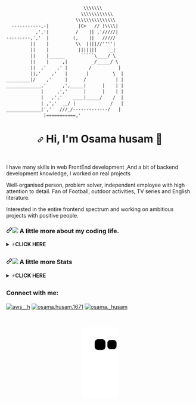 ```
                             \\\\\\\
                            \\\\\\\\\\\\
                          \\\\\\\\\\\\\\\
  -----------,-|           |C>   // )\\\\|
           ,','|          /    || ,'/////|
---------,','  |         (,    ||   /////
         ||    |          \\  ||||//''''|
         ||    |           |||||||     _|
         ||    |______      `````\____/ \
         ||    |     ,|         _/_____/ \
         ||  ,'    ,' |        /          |
         ||,'    ,'   |       |         \  |
_________|/    ,'     |      /           | |
_____________,'      ,',_____|      |    | |
             |     ,','      |      |    | |
             |   ,','    ____|_____/    /  |
             | ,','  __/ |             /   |
_____________|','   ///_/-------------/   |
              |===========,'
```
<h1 align="center" dir="auto"><a id="user-content--howdy-im-sy-rashid" class="anchor" aria-hidden="true" href="#-howdy-im-sy-rashid"><svg class="octicon octicon-link" viewBox="0 0 16 16" version="1.1" width="16" height="16" aria-hidden="true"><path fill-rule="evenodd" d="M7.775 3.275a.75.75 0 001.06 1.06l1.25-1.25a2 2 0 112.83 2.83l-2.5 2.5a2 2 0 01-2.83 0 .75.75 0 00-1.06 1.06 3.5 3.5 0 004.95 0l2.5-2.5a3.5 3.5 0 00-4.95-4.95l-1.25 1.25zm-4.69 9.64a2 2 0 010-2.83l2.5-2.5a2 2 0 012.83 0 .75.75 0 001.06-1.06 3.5 3.5 0 00-4.95 0l-2.5 2.5a3.5 3.5 0 004.95 4.95l1.25-1.25a.75.75 0 00-1.06-1.06l-1.25 1.25a2 2 0 01-2.83 0z"></path></svg></a><g-emoji class="g-emoji" alias="cowboy_hat_face" fallback-src="https://github.githubassets.com/images/icons/emoji/unicode/1f920.png"></g-emoji> Hi, I'm Osama husam 👋</h1>

<br>

 
</p>
<p dir="auto">I have many skills in web FrontEnd development ,And a bit of backend development knowledge, I worked on real projects

Well-organised person, problem solver, independent employee with high attention to detail. Fan of Football, outdoor activities, TV series and English literature.

Interested in the entire frontend spectrum and working on ambitious projects with positive people.
 <h3 dir="auto"><a id="user-content--a-little-more-about-me" class="anchor" aria-hidden="true" href="#-a-little-more-about-me"><svg class="octicon octicon-link" viewBox="0 0 16 16" version="1.1" width="16" height="16" aria-hidden="true"><path fill-rule="evenodd" d="M7.775 3.275a.75.75 0 001.06 1.06l1.25-1.25a2 2 0 112.83 2.83l-2.5 2.5a2 2 0 01-2.83 0 .75.75 0 00-1.06 1.06 3.5 3.5 0 004.95 0l2.5-2.5a3.5 3.5 0 00-4.95-4.95l-1.25 1.25zm-4.69 9.64a2 2 0 010-2.83l2.5-2.5a2 2 0 012.83 0 .75.75 0 001.06-1.06 3.5 3.5 0 00-4.95 0l-2.5 2.5a3.5 3.5 0 004.95 4.95l1.25-1.25a.75.75 0 00-1.06-1.06l-1.25 1.25a2 2 0 01-2.83 0z"></path></svg></a><a target="_blank" rel="noopener noreferrer" href="https://camo.githubusercontent.com/be37cdc8f930300096c506ad4574eaae977c48fbb2705cfcb92f4eeab8282c7a/68747470733a2f2f6d656469612e67697068792e636f6d2f6d656469612f56674344417a634b767352364f4d307557672f67697068792e676966"><img src="https://camo.githubusercontent.com/be37cdc8f930300096c506ad4574eaae977c48fbb2705cfcb92f4eeab8282c7a/68747470733a2f2f6d656469612e67697068792e636f6d2f6d656469612f56674344417a634b767352364f4d307557672f67697068792e676966" width="50" data-canonical-src="https://media.giphy.com/media/VgCDAzcKvsR6OM0uWg/giphy.gif" style="max-width: 100%;"></a> A little more about my coding life.</h3>
 

</article>
<details>
<summary><g-emoji class="g-emoji" alias="zap" fallback-src="https://github.githubassets.com/images/icons/emoji/unicode/26a1.png">⚡️</g-emoji><strong>CLICK HERE</strong></summary>
<br>
 <article class="markdown-body entry-content container-lg f5" itemprop="text"><div class="highlight highlight-source-shell position-relative overflow-auto"><pre><span class="pl-k">&gt;</span> neofetch</pre><div class="zeroclipboard-container position-absolute right-0 top-0">
    <clipboard-copy aria-label="Copy" class="ClipboardButton btn js-clipboard-copy m-2 p-0 tooltipped-no-delay" data-copy-feedback="Copied!" data-tooltip-direction="w" value="> neofetch" tabindex="0" role="button" style="display: inherit;">
      <svg aria-hidden="true" height="16" viewBox="0 0 16 16" version="1.1" width="16" data-view-component="true" class="octicon octicon-copy js-clipboard-copy-icon m-2">
    <path fill-rule="evenodd" d="M0 6.75C0 5.784.784 5 1.75 5h1.5a.75.75 0 010 1.5h-1.5a.25.25 0 00-.25.25v7.5c0 .138.112.25.25.25h7.5a.25.25 0 00.25-.25v-1.5a.75.75 0 011.5 0v1.5A1.75 1.75 0 019.25 16h-7.5A1.75 1.75 0 010 14.25v-7.5z"></path><path fill-rule="evenodd" d="M5 1.75C5 .784 5.784 0 6.75 0h7.5C15.216 0 16 .784 16 1.75v7.5A1.75 1.75 0 0114.25 11h-7.5A1.75 1.75 0 015 9.25v-7.5zm1.75-.25a.25.25 0 00-.25.25v7.5c0 .138.112.25.25.25h7.5a.25.25 0 00.25-.25v-7.5a.25.25 0 00-.25-.25h-7.5z"></path>
</svg>
      <svg aria-hidden="true" height="16" viewBox="0 0 16 16" version="1.1" width="16" data-view-component="true" class="octicon octicon-check js-clipboard-check-icon color-fg-success d-none m-2">
    <path fill-rule="evenodd" d="M13.78 4.22a.75.75 0 010 1.06l-7.25 7.25a.75.75 0 01-1.06 0L2.22 9.28a.75.75 0 011.06-1.06L6 10.94l6.72-6.72a.75.75 0 011.06 0z"></path>
</svg>
    </clipboard-copy>
  </div></div>

<div class="highlight highlight-source-cs position-relative overflow-auto"><pre><span class="pl-smi">aws2002@github</span>
<span class="pl-k">------------------------</span><span class="pl-k">-</span>
<span class="pl-en">🤖 OS</span>: <span class="pl-smi">Windows</span> <span class="pl-smi">x86_64</span>
<span class="pl-en">🤷‍♂️ Pronouns</span>: <span class="pl-smi">He</span><span class="pl-k">/</span><span class="pl-smi">Him</span>
<span class="pl-en">🗺️ Location</span>: <span class="pl-smi">Palestine</span>, <span class="pl-smi">Gaza</span>
<span class="pl-en">🔥 Frameworks</span>: <span class="pl-smi">React</span>
<span class="pl-en">🧑‍💻 Languages & Skils</span>: <span class="pl-smi">JavaScript</span>,<span class="pl-smi">TypeScript</span>,
                    <span class="pl-smi">HTML</span>,<span class="pl-smi">CSS</span>,<span class="pl-smi">Sass</span>,<span class="pl-smi">Php</span>,<span class="pl-smi">Sass</span>,
                    <span class="pl-smi">NextJs</span>,<span class="pl-smi">BootStrap</span>,<span class="pl-smi">ReactRouter</span>,
                    <span class="pl-smi">FramerMotion</span>,<span class="pl-smi">TailwindCss</span>,<span class="pl-smi">Just</span>
                    <span class="pl-smi">MySql</span>,<span class="pl-smi">Java</span>,<span class="pl-smi">C++/C</span>,<span class="pl-smi">ChartJs</span>,<span class="pl-smi">Git</span>,
                    <span class="pl-smi">Skeleton</span>
<span class="pl-en">🥅 2022 Goals: </span>: <span class="pl-smi">**Learn more about web**</span>
<span class="pl-en">⚡ Hobbies</span>: <span class="pl-smi">football</span>, <span class="pl-smi">Gaming</span>
<span class="pl-en">📧 Email</span>: <span class="pl-smi">otaku3game@gmail.com</span></pre><div class="zeroclipboard-container position-absolute right-0 top-0">
    <clipboard-copy aria-label="Copy" class="ClipboardButton btn js-clipboard-copy m-2 p-0 tooltipped-no-delay" data-copy-feedback="Copied!" data-tooltip-direction="w" value="pgsohail@github
-------------------------
OS: Arch Linux x86_64
Shell: zsh 5.8
Pronouns: He/Him
Location: punjab, Pakistan
Frameworks: React
Languages: JavaScript, Python,
           HTML, CSS
Learning: Node.js, Express, MEAN Stack,
          Three.js, CPP
Hobbies: drifting, footbal, Gaming
Commits: 101
Stars: 17
Discord: pgsohail" tabindex="0" role="button" style="display: inherit;">
      <svg aria-hidden="true" height="16" viewBox="0 0 16 16" version="1.1" width="16" data-view-component="true" class="octicon octicon-copy js-clipboard-copy-icon m-2">
    <path fill-rule="evenodd" d="M0 6.75C0 5.784.784 5 1.75 5h1.5a.75.75 0 010 1.5h-1.5a.25.25 0 00-.25.25v7.5c0 .138.112.25.25.25h7.5a.25.25 0 00.25-.25v-1.5a.75.75 0 011.5 0v1.5A1.75 1.75 0 019.25 16h-7.5A1.75 1.75 0 010 14.25v-7.5z"></path><path fill-rule="evenodd" d="M5 1.75C5 .784 5.784 0 6.75 0h7.5C15.216 0 16 .784 16 1.75v7.5A1.75 1.75 0 0114.25 11h-7.5A1.75 1.75 0 015 9.25v-7.5zm1.75-.25a.25.25 0 00-.25.25v7.5c0 .138.112.25.25.25h7.5a.25.25 0 00.25-.25v-7.5a.25.25 0 00-.25-.25h-7.5z"></path>
</svg>
      <svg aria-hidden="true" height="16" viewBox="0 0 16 16" version="1.1" width="16" data-view-component="true" class="octicon octicon-check js-clipboard-check-icon color-fg-success m-2 d-none">
    <path fill-rule="evenodd" d="M13.78 4.22a.75.75 0 010 1.06l-7.25 7.25a.75.75 0 01-1.06 0L2.22 9.28a.75.75 0 011.06-1.06L6 10.94l6.72-6.72a.75.75 0 011.06 0z"></path>
</svg>
    </clipboard-copy>
  </div></div>
 <p align="center" dir="auto">
    <a target="_blank" rel="noopener noreferrer" href="https://jestjs.io"><img src="https://www.vectorlogo.zone/logos/jestjsio/jestjsio-icon.svg" style="height: 70px; width: 70px;"></a><a target="_blank" rel="noopener noreferrer" href="https://getbootstrap.com"><img src="https://raw.githubusercontent.com/devicons/devicon/master/icons/bootstrap/bootstrap-plain-wordmark.svg" style="height: 70px; width: 70px;"></a><a target="_blank" rel="noopener noreferrer" href="https://www.cprogramming.com/"><img src="https://raw.githubusercontent.com/devicons/devicon/master/icons/c/c-original.svg" style="height: 70px; width: 70px;"></a><a target="_blank" rel="noopener noreferrer" href="https://www.chartjs.org"><img src="https://www.chartjs.org/media/logo-title.svg" style="height: 70px; width: 70px;"></a><a target="_blank" rel="noopener noreferrer" href="https://www.w3schools.com/cpp/"><img src="https://raw.githubusercontent.com/devicons/devicon/master/icons/cplusplus/cplusplus-original.svg" style="height: 70px; width: 70px;"></a><a target="_blank" rel="noopener noreferrer" href="https://www.w3schools.com/css/"><img src="https://raw.githubusercontent.com/devicons/devicon/master/icons/css3/css3-original-wordmark.svg" style="height: 70px; width: 70px;"></a><a target="_blank" rel="noopener noreferrer" href="https://www.framer.com/"><img src="https://www.vectorlogo.zone/logos/framer/framer-icon.svg" style="height: 70px; width: 70px;"></a><a target="_blank" rel="noopener noreferrer" href="https://git-scm.com/"><img src="https://www.vectorlogo.zone/logos/git-scm/git-scm-icon.svg" style="height: 70px; width: 70px;"></a><a target="_blank" rel="noopener noreferrer" href="https://www.typescriptlang.org/"><img src="https://raw.githubusercontent.com/devicons/devicon/master/icons/typescript/typescript-original.svg" style="height: 70px; width: 70px;"></a><a target="_blank" rel="noopener noreferrer" href="https://tailwindcss.com/"><img src="https://www.vectorlogo.zone/logos/tailwindcss/tailwindcss-icon.svg" style="height: 70px; width: 70px;"></a><a target="_blank" rel="noopener noreferrer" href="https://sass-lang.com"><img src="https://raw.githubusercontent.com/devicons/devicon/master/icons/sass/sass-original.svg" style="height: 70px; width: 70px;"></a><a target="_blank" rel="noopener noreferrer" href="https://reactjs.org/"><img src="https://raw.githubusercontent.com/devicons/devicon/master/icons/react/react-original-wordmark.svg" style="height: 70px; width: 70px;"></a><a target="_blank" rel="noopener noreferrer" href="https://www.php.net"><img src="https://raw.githubusercontent.com/devicons/devicon/master/icons/php/php-original.svg" style="height: 70px; width: 70px;"></a><a target="_blank" rel="noopener noreferrer" href="https://nextjs.org/"><img src="https://cdn.worldvectorlogo.com/logos/nextjs-2.svg" style="height: 70px; width: 70px;"></a><a target="_blank" rel="noopener noreferrer" href="https://www.mysql.com/"><img src="https://raw.githubusercontent.com/devicons/devicon/master/icons/mysql/mysql-original-wordmark.svg" style="height: 70px; width: 70px;"></a><a target="_blank" rel="noopener noreferrer" href="https://developer.mozilla.org/en-US/docs/Web/JavaScript"><img src="https://raw.githubusercontent.com/devicons/devicon/master/icons/javascript/javascript-original.svg" style="height: 70px; width: 70px;"></a><a target="_blank" rel="noopener noreferrer" href="https://www.java.com"><img src="https://raw.githubusercontent.com/devicons/devicon/master/icons/java/java-original.svg" style="height: 70px; width: 70px;"></a>

</details>


</article>

<!-- Stats -->
<h3 dir="auto"><a id="user-content--a-little-more-about-me" class="anchor" aria-hidden="true" href="#-a-little-more-about-me"><svg class="octicon octicon-link" viewBox="0 0 16 16" version="1.1" width="16" height="16" aria-hidden="true"><path fill-rule="evenodd" d="M7.775 3.275a.75.75 0 001.06 1.06l1.25-1.25a2 2 0 112.83 2.83l-2.5 2.5a2 2 0 01-2.83 0 .75.75 0 00-1.06 1.06 3.5 3.5 0 004.95 0l2.5-2.5a3.5 3.5 0 00-4.95-4.95l-1.25 1.25zm-4.69 9.64a2 2 0 010-2.83l2.5-2.5a2 2 0 012.83 0 .75.75 0 001.06-1.06 3.5 3.5 0 00-4.95 0l-2.5 2.5a3.5 3.5 0 004.95 4.95l1.25-1.25a.75.75 0 00-1.06-1.06l-1.25 1.25a2 2 0 01-2.83 0z"></path></svg></a><a target="_blank" rel="noopener noreferrer" href="https://camo.githubusercontent.com/be37cdc8f930300096c506ad4574eaae977c48fbb2705cfcb92f4eeab8282c7a/68747470733a2f2f6d656469612e67697068792e636f6d2f6d656469612f56674344417a634b767352364f4d307557672f67697068792e676966"><img src="https://camo.githubusercontent.com/be37cdc8f930300096c506ad4574eaae977c48fbb2705cfcb92f4eeab8282c7a/68747470733a2f2f6d656469612e67697068792e636f6d2f6d656469612f56674344417a634b767352364f4d307557672f67697068792e676966" width="50" data-canonical-src="https://media.giphy.com/media/VgCDAzcKvsR6OM0uWg/giphy.gif" style="max-width: 100%;"></a> A little more Stats</h3>
<details>
  <summary><g-emoji class="g-emoji" alias="zap" fallback-src="https://github.githubassets.com/images/icons/emoji/unicode/26a1.png">⚡️</g-emoji><strong>CLICK HERE</strong></summary>
  <br>
  <p align="left"> <a href="https://twitter.com/aws__h" target="blank"><img src="https://img.shields.io/twitter/follow/aws__h?logo=twitter&style=for-the-badge" alt="aws__h" /></a> </p>
<p align="left"> <img src="https://komarev.com/ghpvc/?username=aws2002&label=Profile%20views&color=0e75b6&style=flat" alt="aws2002" /> </p>
<p align="center">
<img align="center"
    src="" alt=""/>
    <br>
    <img align="center"
    src="https://github-readme-stats.vercel.app/api?username=aws2002&show_icons=true&locale=en&theme=dark" alt="aws2002" style="width:50%"/><img align="center"
    src="https://github-readme-streak-stats.herokuapp.com/?user=aws2002&theme=dark" alt="aws2002" style="width:50%"/>
</p>
</details>
<h3 align="left">Connect with me:</h3>
<p align="left">
<a href="https://twitter.com/aws__h" target="blank"><img align="center" src="https://raw.githubusercontent.com/rahuldkjain/github-profile-readme-generator/master/src/images/icons/Social/twitter.svg" alt="aws__h" height="30" width="40" /></a>
<a href="https://fb.com/osama.husam.1671" target="blank"><img align="center" src="https://raw.githubusercontent.com/rahuldkjain/github-profile-readme-generator/master/src/images/icons/Social/facebook.svg" alt="osama.husam.1671" height="30" width="40" /></a>
<a href="https://instagram.com/osama._husam" target="blank"><img align="center" src="https://raw.githubusercontent.com/rahuldkjain/github-profile-readme-generator/master/src/images/icons/Social/instagram.svg" alt="osama._husam" height="30" width="40" /></a>
</p>

<div align="center"><br> 

  ![Snake animation](https://github.com/Feruaro/Feruaro/blob/output/github-contribution-grid-snake.svg)
  
  </div>
